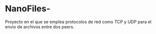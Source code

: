 # NanoFiles-

Proyecto en el que se emplea protocolos de red como TCP y UDP para el envio de archivos entre dos peers.
